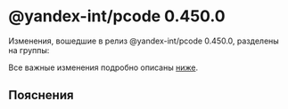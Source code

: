 # @yandex-int/pcode 0.450.0

<!-- ЧЕЛОВЕЧЕСКОЕ ВСТУПЛЕНИЕ -->

Изменения, вошедшие в релиз @yandex-int/pcode 0.450.0, разделены на группы:

Все важные изменения подробно описаны [ниже](#Пояснения).

## Пояснения

